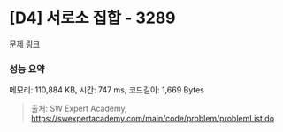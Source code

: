 # [D4] 서로소 집합 - 3289 

[문제 링크](https://swexpertacademy.com/main/code/problem/problemDetail.do?contestProbId=AWBJKA6qr2oDFAWr) 

### 성능 요약

메모리: 110,884 KB, 시간: 747 ms, 코드길이: 1,669 Bytes



> 출처: SW Expert Academy, https://swexpertacademy.com/main/code/problem/problemList.do